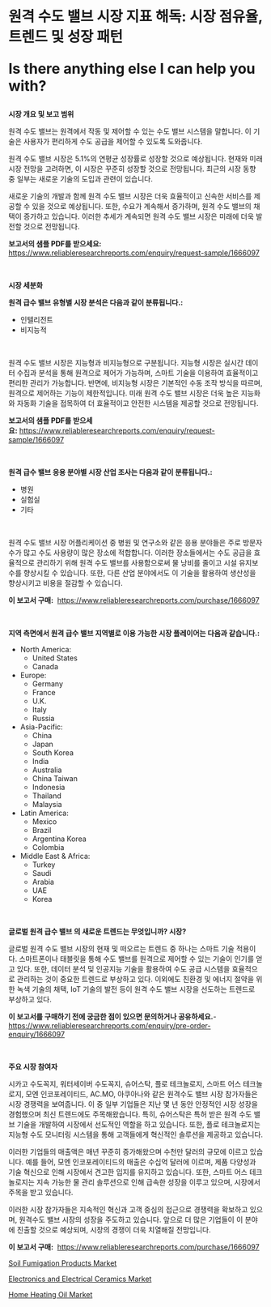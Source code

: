 <p><h1>원격 수도 밸브 시장 지표 해독: 시장 점유율, 트렌드 및 성장 패턴

Is there anything else I can help you with?</h1></p><p><strong>시장 개요 및 보고 범위</strong></p>
<p><p>원격 수도 밸브는 원격에서 작동 및 제어할 수 있는 수도 밸브 시스템을 말합니다. 이 기술은 사용자가 편리하게 수도 공급을 제어할 수 있도록 도와줍니다. </p><p>원격 수도 밸브 시장은 5.1%의 연평균 성장률로 성장할 것으로 예상됩니다. 현재와 미래 시장 전망을 고려하면, 이 시장은 꾸준히 성장할 것으로 전망됩니다. 최근의 시장 동향 중 일부는 새로운 기술의 도입과 관련이 있습니다. </p><p>새로운 기술의 개발과 함께 원격 수도 밸브 시장은 더욱 효율적이고 신속한 서비스를 제공할 수 있을 것으로 예상됩니다. 또한, 수요가 계속해서 증가하며, 원격 수도 밸브의 채택이 증가하고 있습니다. 이러한 추세가 계속되면 원격 수도 밸브 시장은 미래에 더욱 발전할 것으로 전망됩니다.</p></p>
<p><strong>보고서의 샘플 PDF를 받으세요:</strong> <a href="https://www.reliableresearchreports.com/enquiry/request-sample/1666097">https://www.reliableresearchreports.com/enquiry/request-sample/1666097</a></p>
<p>&nbsp;</p>
<p><strong>시장 세분화</strong></p>
<p><strong>원격 급수 밸브 유형별 시장 분석은 다음과 같이 분류됩니다.:</strong></p>
<p><ul><li>인텔리전트</li><li>비지능적</li></ul></p>
<p>&nbsp;</p>
<p><p>원격 수도 밸브 시장은 지능형과 비지능형으로 구분됩니다. 지능형 시장은 실시간 데이터 수집과 분석을 통해 원격으로 제어가 가능하며, 스마트 기술을 이용하여 효율적이고 편리한 관리가 가능합니다. 반면에, 비지능형 시장은 기본적인 수동 조작 방식을 따르며, 원격으로 제어하는 기능이 제한적입니다. 미래 원격 수도 밸브 시장은 더욱 높은 지능화와 자동화 기술을 접목하여 더 효율적이고 안전한 시스템을 제공할 것으로 전망됩니다.</p></p>
<p><strong>보고서의 샘플 PDF를 받으세요:</strong>&nbsp;<a href="https://www.reliableresearchreports.com/enquiry/request-sample/1666097">https://www.reliableresearchreports.com/enquiry/request-sample/1666097</a></p>
<p>&nbsp;</p>
<p><strong> 원격 급수 밸브 응용 분야별 시장 산업 조사는 다음과 같이 분류됩니다.:</strong></p>
<p><ul><li>병원</li><li>실험실</li><li>기타</li></ul></p>
<p>&nbsp;</p>
<p><p>원격 수도 밸브 시장 어플리케이션 중 병원 및 연구소와 같은 응용 분야들은 주로 방문자수가 많고 수도 사용량이 많은 장소에 적합합니다. 이러한 장소들에서는 수도 공급을 효율적으로 관리하기 위해 원격 수도 밸브를 사용함으로써 물 낭비를 줄이고 시설 유지보수를 향상시킬 수 있습니다. 또한, 다른 산업 분야에서도 이 기술을 활용하여 생산성을 향상시키고 비용을 절감할 수 있습니다.</p></p>
<p><strong>이 보고서 구매:</strong>&nbsp; <a href="https://www.reliableresearchreports.com/purchase/1666097">https://www.reliableresearchreports.com/purchase/1666097</a></p>
<p>&nbsp;</p>
<p><strong>지역 측면에서 원격 급수 밸브 지역별로 이용 가능한 시장 플레이어는 다음과 같습니다.:</strong></p>
<p><ul>
    <li>
        North America:
        <ul>
            <li>United States</li>
            <li>Canada</li>
        </ul>
    </li>
    <li>
        Europe:
        <ul>
            <li>Germany</li>
            <li>France</li>
            <li>U.K.</li>
            <li>Italy</li>
            <li>Russia</li>
        </ul>
    </li>
    <li>
        Asia-Pacific:
        <ul>
            <li>China</li>
            <li>Japan</li>
            <li>South Korea</li>
            <li>India</li>
            <li>Australia</li>
            <li>China Taiwan</li>
            <li>Indonesia</li>
            <li>Thailand</li>
            <li>Malaysia</li>
        </ul>
    </li>
    <li>
        Latin America:
        <ul>
            <li>Mexico</li>
            <li>Brazil</li>
            <li>Argentina Korea</li>
            <li>Colombia</li>
        </ul>
    </li>
    <li>
        Middle East & Africa:
        <ul>
            <li>Turkey</li>
            <li>Saudi</li>
            <li>Arabia</li>
            <li>UAE</li>
            <li>Korea</li>
        </ul>
    </li>
    </ul></p>
<p>&nbsp;</p>
<p><strong>글로벌 원격 급수 밸브 의 새로운 트렌드는 무엇입니까? 시장?</strong></p>
<p><p>글로벌 원격 수도 밸브 시장의 현재 및 떠오르는 트렌드 중 하나는 스마트 기술 적용이다. 스마트폰이나 태블릿을 통해 수도 밸브를 원격으로 제어할 수 있는 기술이 인기를 얻고 있다. 또한, 데이터 분석 및 인공지능 기술을 활용하여 수도 공급 시스템을 효율적으로 관리하는 것이 중요한 트렌드로 부상하고 있다. 이외에도 친환경 및 에너지 절약을 위한 녹색 기술의 채택, IoT 기술의 발전 등이 원격 수도 밸브 시장을 선도하는 트렌드로 부상하고 있다.</p></p>
<p><strong>이 보고서를 구매하기 전에 궁금한 점이 있으면 문의하거나 공유하세요.</strong>- <a href="https://www.reliableresearchreports.com/enquiry/pre-order-enquiry/1666097">https://www.reliableresearchreports.com/enquiry/pre-order-enquiry/1666097</a></p>
<p>&nbsp;</p>
<p><strong>주요 시장 참여자</strong></p>
<p><p>시카고 수도꼭지, 워터세이버 수도꼭지, 슈어스탁, 플로 테크놀로지, 스마트 어스 테크놀로지, 모엔 인코포레이티드, AC.MO, 아쿠아나와 같은 원격수도 밸브 시장 참가자들은 시장 경쟁력을 보여줍니다. 이 중 일부 기업들은 지난 몇 년 동안 안정적인 시장 성장을 경험했으며 최신 트렌드에도 주목해왔습니다. 특히, 슈어스탁은 특허 받은 원격 수도 밸브 기술을 개발하여 시장에서 선도적인 역할을 하고 있습니다. 또한, 플로 테크놀로지는 지능형 수도 모니터링 시스템을 통해 고객들에게 혁신적인 솔루션을 제공하고 있습니다.</p><p>이러한 기업들의 매출액은 매년 꾸준히 증가해왔으며 수천만 달러의 규모에 이르고 있습니다. 예를 들어, 모엔 인코포레이티드의 매출은 수십억 달러에 이르며, 제품 다양성과 기술 혁신으로 인해 시장에서 견고한 입지를 유지하고 있습니다. 또한, 스마트 어스 테크놀로지는 지속 가능한 물 관리 솔루션으로 인해 급속한 성장을 이루고 있으며, 시장에서 주목을 받고 있습니다.</p><p>이러한 시장 참가자들은 지속적인 혁신과 고객 중심의 접근으로 경쟁력을 확보하고 있으며, 원격수도 밸브 시장의 성장을 주도하고 있습니다. 앞으로 더 많은 기업들이 이 분야에 진출할 것으로 예상되며, 시장의 경쟁이 더욱 치열해질 전망입니다.</p></p>
<p><strong>이 보고서 구매:</strong>&nbsp;&nbsp;<a href="https://www.reliableresearchreports.com/purchase/1666097">https://www.reliableresearchreports.com/purchase/1666097</a></p>
<p><p><a href="https://florentine-yuzu-f42.notion.site/Soil-Fumigation-Products-Market-Centers-on-Aspects-such-as-Market-Growth-Market-Share-Market-Oppor-fbe9127339f24f65aa69f7483df630e7">Soil Fumigation Products Market</a></p><p><a href="https://fuschia-pecorino-a6d.notion.site/Electronics-and-Electrical-Ceramics-Market-Size-Furnishes-Valuable-Information-Encompassing-Market-S-cb118d316dc84e1bb31bbd85aed39bf9">Electronics and Electrical Ceramics Market</a></p><p><a href="https://changeable-paste-463.notion.site/Home-Heating-Oil-Market-Research-Report-Provides-Critical-Insights-that-can-help-Shape-Business-Deve-9beef83a72e6470587ffa0b82629e318">Home Heating Oil Market</a></p></p>

